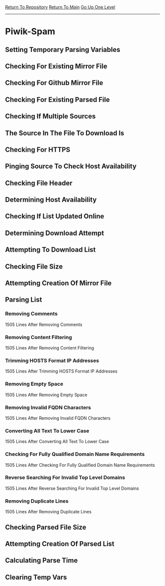[Return To Repository](https://github.com/deathbybandaid/piholeparser/)
[Return To Main](https://github.com/deathbybandaid/piholeparser/blob/master/RecentRunLogs/Mainlog.md)
[Go Up One Level](https://github.com/deathbybandaid/piholeparser/blob/master/RecentRunLogs/TopLevelScripts/30-Processing-External-Blacklists.md)
____________________________________
# Piwik-Spam
## Setting Temporary Parsing Variables
## Checking For Existing Mirror File
## Checking For Github Mirror File
## Checking For Existing Parsed File
## Checking If Multiple Sources
## The Source In The File To Download Is
## Checking For HTTPS
## Pinging Source To Check Host Availability
## Checking File Header
## Determining Host Availability
## Checking If List Updated Online
## Determining Download Attempt
## Attempting To Download List
## Checking File Size
## Attempting Creation Of Mirror File
## Parsing List
### Removing Comments
1505 Lines After Removing Comments
### Removing Content Filtering
1505 Lines After Removing Content Filtering
### Trimming HOSTS Format IP Addresses
1505 Lines After Trimming HOSTS Format IP Addresses
### Removing Empty Space
1505 Lines After Removing Empty Space
### Removing Invalid FQDN Characters
1505 Lines After Removing Invalid FQDN Characters
### Converting All Text To Lower Case
1505 Lines After Converting All Text To Lower Case
### Checking For Fully Qualified Domain Name Requirements
1505 Lines After Checking For Fully Qualified Domain Name Requirements
### Reverse Searching For Invalid Top Level Domains
1505 Lines After Reverse Searching For Invalid Top Level Domains
### Removing Duplicate Lines
1505 Lines After Removing Duplicate Lines
## Checking Parsed File Size
## Attempting Creation Of Parsed List
## Calculating Parse Time
## Clearing Temp Vars
